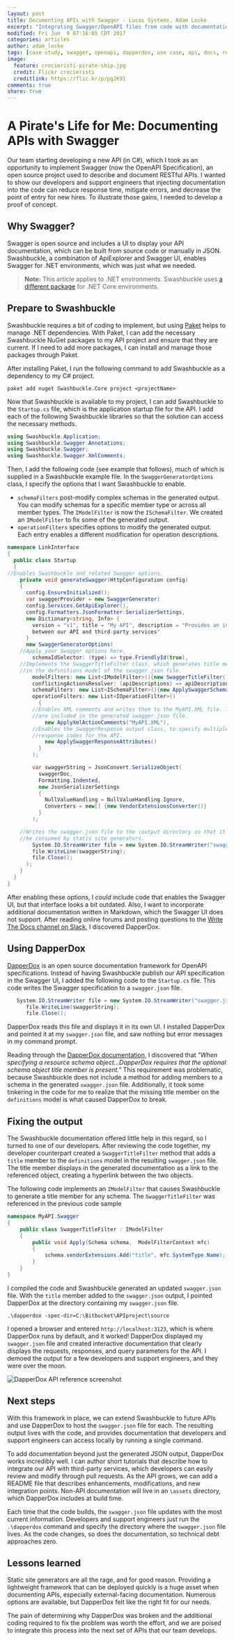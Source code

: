 ```yaml
---
layout: post
title: Documenting APIs with Swagger - Lucas Systems, Adam Locke
excerpt: "Integrating Swagger/OpenAPI files from code with documentation."
modified: Fri Jun  9 07:16:05 CDT 2017
categories: articles
author: adam_locke
tags: [case study, swagger, openapi, dapperdox, use case, api, docs, repos, tools]
image:
  feature: crocieristi-pirate-ship.jpg
  credit: Flickr crocieristi
  creditlink: https://flic.kr/p/pg2K91
comments: true
share: true
---
```


# A Pirate's Life for Me: Documenting APIs with Swagger

Our team starting developing a new API (in C#), which I took as an opportunity to implement Swagger (now the OpenAPI Specification), an open source project used to describe and document RESTful APIs. I wanted to show our developers and support engineers that injecting documentation into the code can reduce response time, mitigate errors, and decrease the point of entry for new hires. To illustrate those gains, I needed to develop a proof of concept.

## Why Swagger?

Swagger is open source and includes a UI to display your API documentation, which can be built from source code or manually in JSON. Swashbuckle, a combination of ApiExplorer and Swagger UI, enables Swagger for .NET environments, which was just what we needed.

> **Note:** This article applies to .NET environments. Swashbuckle uses [a different package](https://github.com/domaindrivendev/Swashbuckle.AspNetCore) for .NET Core environments.

## Prepare to Swashbuckle

Swashbuckle requires a bit of coding to implement, but using [Paket](https://fsprojects.github.io/Paket/) helps to manage .NET dependencies. With Paket, I can add the necessary Swashbuckle NuGet packages to my API project and ensure that they are current. If I need to add more packages, I can install and manage those packages through Paket.

After installing Paket, I run the following command to add Swashbuckle as a dependency to my C# project.

```
paket add nuget Swashbuckle.Core project <projectName>
```

Now that Swashbuckle is available to my project, I can add Swashbuckle to the `Startup.cs` file, which is the application startup file for the API. I add each of the following Swashbuckle libraries so that the solution can access the necessary methods.

```csharp
using Swashbuckle.Application;
using Swashbuckle.Swagger.Annotations;
using Swashbuckle.Swagger;
using Swashbuckle.Swagger.XmlComments;
```

Then, I add the following code (see example that follows), much of which is supplied in a Swashbuckle example file. In the `SwaggerGeneratorOptions` class, I specify the options that I want Swashbuckle to enable.
* `schemaFilters` post-modify complex schemas in the generated output. You can modify schemas for a specific member type or across all member types. The `IModelFilter` is now the `ISchemaFilter`. We created an `IModelFilter` to fix some of the generated output.
* `operationFilters` specifies options to modify the generated output. Each entry enables a different modification for operation descriptions.

```csharp
namespace LinkInterface
{
  public class Startup
  {
//Enables Swashbuckle and related Swagger options.
    private void generateSwagger(HttpConfiguration config)
    {
      config.EnsureInitialized();
      var swaggerProvider = new SwaggerGenerator(
      config.Services.GetApiExplorer(),
      config.Formatters.JsonFormatter.SerializerSettings,
      new Dictionary<string, Info> {
        version = "v1", title = "My API", description = "Provides an interface
        between our API and third-party services"
      }
      new SwaggerGeneratorOptions(
    //Apply your Swagger options here.
        schemaIdSelector: (type) => type.FriendlyId(true),
    //Implements the SwaggerTitleFilter class, which generates title members
    //in the definitions model of the swagger.json file.
        modelFilters: new List<IModelFilter>(){new SwaggerTitleFilter()},
        conflictingActionsResolver: (apiDescriptions) => apiDescriptions.GetEnumerator().Current,
        schemaFilters: new List<ISchemaFilter>(){new ApplySwaggerSchemaFilterAttributes()},
        operationFilters: new List<IOperationFilter>()
          {
        //Enables XML comments and writes them to the MyAPI.XML file. These comments
        //are included in the generated swagger.json file.
            new ApplyXmlActionComments("MyAPI.XML"),
        //Enables the SwaggerResponse output class, to specify multiple
        //response codes for the API.
            new ApplySwaggerResponseAttributes()
          }
        );

        var swaggerString = JsonConvert.SerializeObject(
          swaggerDoc,
          Formatting.Indented,
          new JsonSerializerSettings
          {
            NullValueHandling = NullValueHandling.Ignore,
            Converters = new[] {new VendorExtensionsConverter()}
          }
        );

    //Writes the swagger.json file to the \output directory so that it can
    //be consumed by statis site generators.
        System.IO.StreamWriter file = new System.IO.StreamWriter("swagger.json");
        file.WriteLine(swaggerString);
        file.Close();
      );
    }
  }
}
```

After enabling these options, I *could* include code that enables the Swagger UI, but that interface looks a bit outdated. Also, I want to incorporate additional documentation written in Markdown, which the Swagger UI does not support. After reading online forums and posting questions to the [Write The Docs channel on Slack](http://www.writethedocs.org/slack/), I discovered DapperDox.

## Using DapperDox

[DapperDox](http://dapperdox.io/) is an open source documentation framework for OpenAPI specifications. Instead of having Swashbuckle publish our API specification in the Swagger UI, I added the following code to the `Startup.cs` file. This code writes the Swagger specification to a `swagger.json` file.

```csharp
   System.IO.StreamWriter file = new System.IO.StreamWriter("swagger.json");
      file.WriteLine(swaggerString);
      file.Close();
```

DapperDox reads this file and displays it in its own UI. I installed DapperDox and pointed it at my `swagger.json` file, and saw nothing but error messages in my command prompt.

Reading through the [DapperDox documentation](http://dapperdox.io/docs/spec-resource-definitions), I discovered that *"When specifying a resource schema object...DapperDox requires that the optional schema object title member is present."* This requirement was problematic, because Swashbuckle does not include a method for adding members to a schema in the generated `swagger.json` file. Additionally, it took some tinkering in the code for me to realize that the missing title member on the `definitions` model is what caused DapperDox to break.

## Fixing the output

The Swashbuckle documentation offered little help in this regard, so I turned to one of our developers. After reviewing the code together, my developer counterpart created a `SwaggerTitleFilter` method that adds a `title` member to the `definitions` model in the resulting `swagger.json` file. The title member displays in the generated documentation as a link to the referenced object, creating a hyperlink between the two objects.

The following code implements an `IModelFilter` that causes Swashbuckle to generate a title member for any schema. The `SwaggerTitleFilter` was referenced in the previous code sample

```csharp
namespace MyAPI.Swagger
{
    public class SwaggerTitleFilter : IModelFilter
    {
        public void Apply(Schema schema,  ModelFilterContext mfc)
        {
            schema.vendorExtensions.Add("title", mfc.SystemType.Name);
        }
    }
}
```
I compiled the code and Swashbuckle generated an updated `swagger.json` file. With the `title` member added to the `swagger.json` output, I pointed DapperDox at the directory containing my `swagger.json` file.

```
.\dapperdox -spec-dir=C:\Bitbucket\APIproject\source
```

I opened a browser and entered `http://localhost:3123`, which is where DapperDox runs by default, and it worked! DapperDox displayed my `swagger.json` file and created interactive documentation that clearly displays the requests, responses, and query parameters for the API. I demoed the output for a few developers and support engineers, and they were over the moon.

![DapperDox API reference screenshot](images/DapperDox_API_reference.png "DapperDox API reference screenshot")

## Next steps

With this framework in place, we can extend Swashbuckle to future APIs and use DapperDox to host the `swagger.json` file for each. The resulting output lives with the code, and provides documentation that developers and support engineers can access locally by running a single command.

To add documentation beyond just the generated JSON output, DapperDox works incredibly well. I can author short tutorials that describe how to integrate our API with third-party services, which developers can easily review and modify through pull requests. As the API grows, we can add a README file that describes enhancements, modifications, and new integration points. Non-API documentation will live in an `\assets` directory, which DapperDox includes at build time.

Each time that the code builds, the `swagger.json` file updates with the most current information. Developers and support engineers just run the `.\dapperdox` command and specify the directory where the `swagger.json` file lives. As the code changes, so does the documentation, so technical debt approaches zero.

## Lessons learned

Static site generators are all the rage, and for good reason. Providing a lightweight framework that can be deployed quickly is a huge asset when documenting APIs, especially external-facing documentation. Numerous options are available, but DapperDox felt like the right fit for our needs.

The pain of determining why DapperDox was broken and the additional coding required to fix the problem was worth the effort, and we are poised to integrate this process into the next set of APIs that our team develops.
